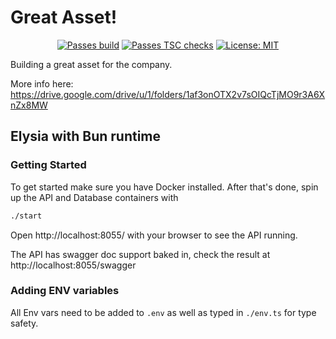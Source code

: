 # Great Asset!

<div align="center">

<a href="">[![Passes build](https://github.com/lundjrl/great-asset/actions/workflows/build.yml/badge.svg)](https://github.com/lundjrl/great-asset/actions/workflows/build.yml)</a>
<a href="">[![Passes TSC checks](https://github.com/lundjrl/great-asset/actions/workflows/tsc.yml/badge.svg)](https://github.com/lundjrl/great-asset/actions/workflows/tsc.yml)
</a>
<a href="">[![License: MIT](https://img.shields.io/badge/License-MIT-yellow.svg?color=blue)](https://opensource.org/licenses/MIT)</a>

</div>

Building a great asset for the company.

More info here: https://drive.google.com/drive/u/1/folders/1af3onOTX2v7sOIQcTjMO9r3A6XnZx8MW

## Elysia with Bun runtime

### Getting Started

To get started make sure you have Docker installed.
After that's done, spin up the API and Database containers with

```bash
./start
```

Open http://localhost:8055/ with your browser to see the API running.

The API has swagger doc support baked in, check the result at http://localhost:8055/swagger

### Adding ENV variables

All Env vars need to be added to `.env` as well as typed in `./env.ts` for type safety.
